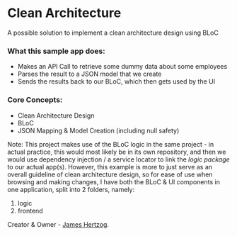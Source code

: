 # Clean Architecture
A possible solution to implement a clean architecture design using BLoC

### What this sample app does:
* Makes an API Call to retrieve some dummy data about some employees
* Parses the result to a JSON model that we create
* Sends the results back to our BLoC, which then gets used by the UI

### Core Concepts:
* Clean Architecture Design
* BLoC
* JSON Mapping & Model Creation (including null safety)

Note: This project makes use of the BLoC logic in the same project - in actual practice, this would most likely be in
its own repository, and then we would use dependency injection / a service locator to link the _logic package_ to our
actual app(s). However, this example is more to just serve as an overall guideline of clean architecture design, so for
ease of use when browsing and making changes, I have both the BLoC & UI components in one application, split into 2
folders, namely:
1) logic
2) frontend

Creator & Owner - [James Hertzog](https://github.com/jbhertzog).
